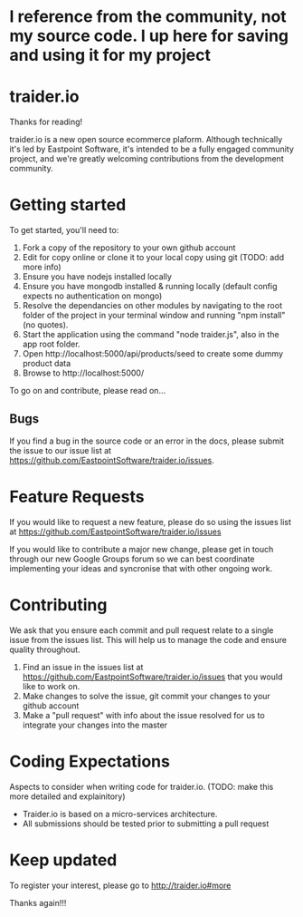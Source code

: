 I reference from the community, not my source code. I up here for saving and using it for my project
==================================================================

traider.io
==================================================================

Thanks for reading! 

traider.io is a new open source ecommerce plaform. Although technically it's led by Eastpoint Software, it's intended to be a fully engaged community project, and we're greatly welcoming contributions from the development community.

Getting started
==================================================================

To get started, you'll need to:

1. Fork a copy of the repository to your own github account
2. Edit for copy online or clone it to your local copy using git (TODO: add more info)
3. Ensure you have nodejs installed locally
4. Ensure you have mongodb installed & running locally (default config expects no authentication on mongo)
5. Resolve the dependancies on other modules by navigating to the root folder of the project in your terminal window and running "npm install" (no quotes).
5. Start the application using the command "node traider.js", also in the app root folder.
6. Open http://localhost:5000/api/products/seed to create some dummy product data
7. Browse to http://localhost:5000/

To go on and contribute, please read on...

Bugs
------------------------------------------------------------------

If you find a bug in the source code or an error in the docs, please submit the issue to our issue list at https://github.com/EastpointSoftware/traider.io/issues.

Feature Requests
==================================================================

If you would like to request a new feature, please do so using the issues list at https://github.com/EastpointSoftware/traider.io/issues

If you would like to contribute a major new change, please get in touch through our new Google Groups forum so we can best coordinate implementing your ideas and syncronise that with other ongoing work.


Contributing
==================================================================

We ask that you ensure each commit and pull request relate to a single issue from the issues list. This will help us to manage the code and ensure quality throughout.

1. Find an issue in the issues list at https://github.com/EastpointSoftware/traider.io/issues that you would like to work on.
2. Make changes to solve the issue, git commit your changes to your github account
3. Make a "pull request" with info about the issue resolved for us to integrate your changes into the master


Coding Expectations
==================================================================

Aspects to consider when writing code for traider.io. (TODO: make this more detailed and explainitory)

- Traider.io is based on a micro-services architecture.
- All submissions should be tested prior to submitting a pull request

Keep updated
==================================================================

To register your interest, please go to http://traider.io#more

Thanks again!!!
